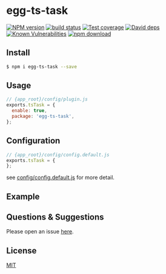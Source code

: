 # egg-ts-task

[![NPM version][npm-image]][npm-url]
[![build status][travis-image]][travis-url]
[![Test coverage][codecov-image]][codecov-url]
[![David deps][david-image]][david-url]
[![Known Vulnerabilities][snyk-image]][snyk-url]
[![npm download][download-image]][download-url]

[npm-image]: https://img.shields.io/npm/v/egg-ts-task.svg?style=flat-square
[npm-url]: https://npmjs.org/package/egg-ts-task
[travis-image]: https://img.shields.io/travis/eggjs/egg-ts-task.svg?style=flat-square
[travis-url]: https://travis-ci.org/eggjs/egg-ts-task
[codecov-image]: https://img.shields.io/codecov/c/github/eggjs/egg-ts-task.svg?style=flat-square
[codecov-url]: https://codecov.io/github/eggjs/egg-ts-task?branch=master
[david-image]: https://img.shields.io/david/eggjs/egg-ts-task.svg?style=flat-square
[david-url]: https://david-dm.org/eggjs/egg-ts-task
[snyk-image]: https://snyk.io/test/npm/egg-ts-task/badge.svg?style=flat-square
[snyk-url]: https://snyk.io/test/npm/egg-ts-task
[download-image]: https://img.shields.io/npm/dm/egg-ts-task.svg?style=flat-square
[download-url]: https://npmjs.org/package/egg-ts-task

<!--
Description here.
-->

## Install

```bash
$ npm i egg-ts-task --save
```

## Usage

```js
// {app_root}/config/plugin.js
exports.tsTask = {
  enable: true,
  package: 'egg-ts-task',
};
```

## Configuration

```js
// {app_root}/config/config.default.js
exports.tsTask = {
};
```

see [config/config.default.js](config/config.default.js) for more detail.

## Example

<!-- example here -->

## Questions & Suggestions

Please open an issue [here](https://github.com/eggjs/egg/issues).

## License

[MIT](LICENSE)
